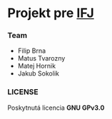 # Projekt pre [IFJ](https://www.fit.vut.cz/study/course/14043/.cs)

### Team
* Filip Brna
* Matus Tvarozny
* Matej Hornik
* Jakub Sokolik

### LICENSE
Poskytnutá licencia **GNU GPv3.0**
